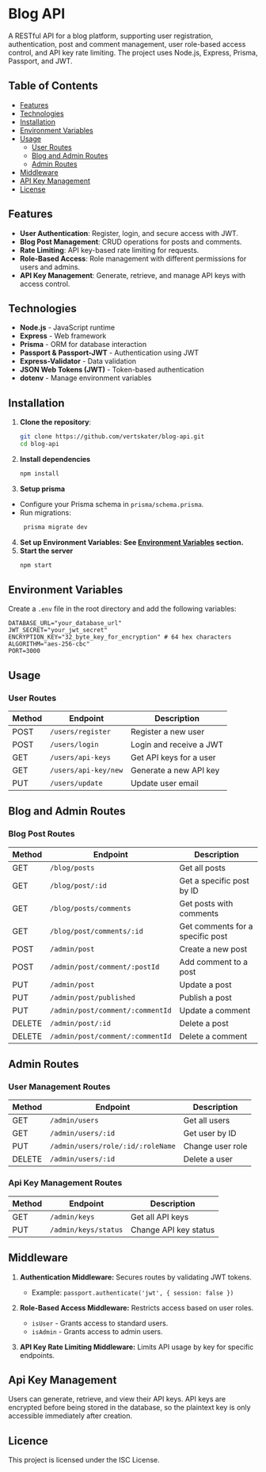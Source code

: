 # Blog API

A RESTful API for a blog platform, supporting user registration, authentication, post and comment management, user role-based access control, and API key rate limiting. The project uses Node.js, Express, Prisma, Passport, and JWT.

## Table of Contents
- [Features](#features)
- [Technologies](#technologies)
- [Installation](#installation)
- [Environment Variables](#environment-variables)
- [Usage](#usage)
    - [User Routes](#user-routes)
    - [Blog and Admin Routes](#blog-and-admin-routes)
    - [Admin Routes](#admin-routes)
- [Middleware](#middleware)
- [API Key Management](#api-key-management)
- [License](#license)

## Features
- **User Authentication**: Register, login, and secure access with JWT.
- **Blog Post Management**: CRUD operations for posts and comments.
- **Rate Limiting**: API key-based rate limiting for requests.
- **Role-Based Access**: Role management with different permissions for users and admins.
- **API Key Management**: Generate, retrieve, and manage API keys with access control.

## Technologies
- **Node.js** - JavaScript runtime
- **Express** - Web framework
- **Prisma** - ORM for database interaction
- **Passport & Passport-JWT** - Authentication using JWT
- **Express-Validator** - Data validation
- **JSON Web Tokens (JWT)** - Token-based authentication
- **dotenv** - Manage environment variables

## Installation

1. **Clone the repository**:
   ```bash
   git clone https://github.com/vertskater/blog-api.git
   cd blog-api
   ```
2. **Install dependencies**
    ```bash
    npm install
    ```
3. **Setup prisma**
- Configure your Prisma schema in ```prisma/schema.prisma```.
- Run migrations:
  ```bash
   prisma migrate dev
  ```
4. **Set up Environment Variables: See [Environment Variables](#environment-variables) section.**
5. **Start the server**
    ```bash
   npm start
    ```
## Environment Variables
Create a ```.env``` file in the root directory and add the following variables:
```env 
DATABASE_URL="your_database_url"
JWT_SECRET="your_jwt_secret"
ENCRYPTION_KEY="32_byte_key_for_encryption" # 64 hex characters
ALGORITHM="aes-256-cbc"
PORT=3000
```
## Usage
### User Routes
| Method | Endpoint             | Description                |
|--------|-----------------------|----------------------------|
| POST   | `/users/register`    | Register a new user        |
| POST   | `/users/login`       | Login and receive a JWT    |
| GET    | `/users/api-keys`    | Get API keys for a user    |
| GET    | `/users/api-key/new` | Generate a new API key     |
| PUT    | `/users/update`      | Update user email          |

## Blog and Admin Routes
### Blog Post Routes
| Method | Endpoint                     | Description                      |
|--------|-------------------------------|----------------------------------|
| GET    | `/blog/posts`                | Get all posts                    |
| GET    | `/blog/post/:id`             | Get a specific post by ID        |
| GET    | `/blog/posts/comments`       | Get posts with comments          |
| GET    | `/blog/post/comments/:id`    | Get comments for a specific post |
| POST   | `/admin/post`                | Create a new post                |
| POST   | `/admin/post/comment/:postId`| Add comment to a post            |
| PUT    | `/admin/post`                | Update a post                    |
| PUT    | `/admin/post/published`      | Publish a post                   |
| PUT    | `/admin/post/comment/:commentId` | Update a comment           |
| DELETE | `/admin/post/:id`            | Delete a post                    |
| DELETE | `/admin/post/comment/:commentId` | Delete a comment           |

## Admin Routes
### User Management Routes
| Method | Endpoint                          | Description       |
|--------|------------------------------------|-------------------|
| GET    | `/admin/users`                    | Get all users     |
| GET    | `/admin/users/:id`                | Get user by ID    |
| PUT    | `/admin/users/role/:id/:roleName` | Change user role  |
| DELETE | `/admin/users/:id`                | Delete a user     |

### Api Key Management Routes
| Method | Endpoint              | Description           |
|--------|------------------------|-----------------------|
| GET    | `/admin/keys`         | Get all API keys      |
| PUT    | `/admin/keys/status`  | Change API key status |

## Middleware
1. **Authentication Middleware:** Secures routes by validating JWT tokens.

   - Example: ```passport.authenticate('jwt', { session: false })```

2. **Role-Based Access Middleware:** Restricts access based on user roles.

   - ```isUser``` - Grants access to standard users.
   - ```isAdmin``` - Grants access to admin users.
3. **API Key Rate Limiting Middleware:** Limits API usage by key for specific endpoints.

## Api Key Management
Users can generate, retrieve, and view their API keys. API keys are encrypted before being stored in the database, so the plaintext key is only accessible immediately after creation.
## Licence
This project is licensed under the ISC License.